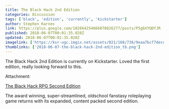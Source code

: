 ```yaml
---
title: The Black Hack 2nd Edition
categories: Discussion
tags: ['black', 'edition', 'currently', 'kickstarter']
author: Stephen Karnes
link: https://plus.google.com/102664254666078826277/posts/P5g6XYQDfJR
published: 2018-06-07T00:01:35.028Z
updated: 2018-06-07T00:01:35.028Z
imagelink: ['https://ksr-ugc.imgix.net/assets/021/168/736/9eaa7bcf7dece6f583128e6be63e115e_original.jpg?crop=faces&w=1552&h=873&fit=crop&v=1525855949&auto=format&q=92&s=020d371d995814a9914f961f655ca9d5']
thumblinks: ['2018-06-07-the-black-hack-2nd-edition_tb.png']
---
```


The Black Hack 2nd Edition is currently on Kickstarter. Loved the first edition, really looking forward to this. <br />


Attachment:

<a href='https://www.kickstarter.com/projects/1730454032/the-black-hack-rpg-second-edition'>The Black Hack RPG Second Edition</a>


The award winning, super-streamlined, oldschool fanstasy roleplaying game returns with its expanded, content packed second edition.